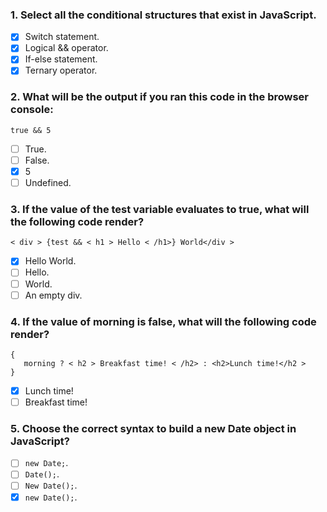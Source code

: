 ### 1. Select all the conditional structures that exist in JavaScript.

- [x] Switch statement.
- [x] Logical && operator.
- [x] If-else statement.
- [x] Ternary operator.

### 2. What will be the output if you ran this code in the browser console:

`true && 5`

- [ ] True.
- [ ] False.
- [x] 5
- [ ] Undefined.

### 3. If the value of the test variable evaluates to true, what will the following code render?

`< div > {test && < h1 > Hello < /h1>} World</div >`

- [x] Hello World.
- [ ] Hello.
- [ ] World.
- [ ] An empty div.

### 4. If the value of morning is false, what will the following code render?

```
{
   morning ? < h2 > Breakfast time! < /h2> : <h2>Lunch time!</h2 >
}
```

- [x] Lunch time!
- [ ] Breakfast time!

### 5. Choose the correct syntax to build a new Date object in JavaScript?

- [ ] `new Date;`.
- [ ] `Date();`.
- [ ] `New Date();`.
- [x] `new Date();`.
